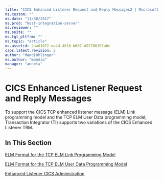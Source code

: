 ```yaml
---
title: "CICS Enhanced Listener Request and Reply Messages2 | Microsoft Docs"
ms.custom: ""
ms.date: "11/30/2017"
ms.prod: "host-integration-server"
ms.reviewer: ""
ms.suite: ""
ms.tgt_pltfrm: ""
ms.topic: "article"
ms.assetid: 2aa01872-ea4d-4610-b607-d07706195a6e
caps.latest.revision: 3
author: "MandiOhlinger"
ms.author: "mandia"
manager: "anneta"
---
```

# CICS Enhanced Listener Request and Reply Messages
To support the CICS TCP enhanced listener message (ELM) Link programming model and the TCP ELM User Data programming model, Transaction Integrator (TI) supports two variations of the CICS Enhanced Listener TRM.  
  
## In This Section  
 [ELM Format for the TCP ELM Link Programming Model](../core/elm-format-for-the-tcp-elm-link-programming-model1.md)  
  
 [ELM Format for the TCP ELM User Data Programming Model](../core/elm-format-for-the-tcp-elm-user-data-programming-model2.md)  
  
 [Enhanced Listener CICS Administration](../core/enhanced-listener-cics-administration2.md)